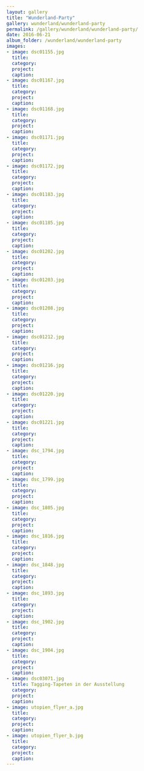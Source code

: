 ```yaml
---
layout: gallery
title: "Wunderland-Party"
gallery: wunderland/wunderland-party
permalink: /gallery/wunderland/wunderland-party/
date: 2016-06-21
album_folder: /wunderland/wunderland-party
images:
- image: dsc01155.jpg
  title: 
  category: 
  project: 
  caption: 
- image: dsc01167.jpg
  title: 
  category: 
  project: 
  caption: 
- image: dsc01168.jpg
  title: 
  category: 
  project: 
  caption: 
- image: dsc01171.jpg
  title: 
  category: 
  project: 
  caption: 
- image: dsc01172.jpg
  title: 
  category: 
  project: 
  caption: 
- image: dsc01183.jpg
  title: 
  category: 
  project: 
  caption: 
- image: dsc01185.jpg
  title: 
  category: 
  project: 
  caption: 
- image: dsc01202.jpg
  title: 
  category: 
  project: 
  caption: 
- image: dsc01203.jpg
  title: 
  category: 
  project: 
  caption: 
- image: dsc01208.jpg
  title: 
  category: 
  project: 
  caption: 
- image: dsc01212.jpg
  title: 
  category: 
  project: 
  caption: 
- image: dsc01216.jpg
  title: 
  category: 
  project: 
  caption: 
- image: dsc01220.jpg
  title: 
  category: 
  project: 
  caption: 
- image: dsc01221.jpg
  title: 
  category: 
  project: 
  caption: 
- image: dsc_1794.jpg
  title: 
  category: 
  project: 
  caption: 
- image: dsc_1799.jpg
  title: 
  category: 
  project: 
  caption: 
- image: dsc_1805.jpg
  title: 
  category: 
  project: 
  caption: 
- image: dsc_1816.jpg
  title: 
  category: 
  project: 
  caption: 
- image: dsc_1848.jpg
  title: 
  category: 
  project: 
  caption: 
- image: dsc_1893.jpg
  title: 
  category: 
  project: 
  caption: 
- image: dsc_1902.jpg
  title: 
  category: 
  project: 
  caption: 
- image: dsc_1904.jpg
  title: 
  category: 
  project: 
  caption: 
- image: dsc03071.jpg
  title: Tagging-Tapeten in der Ausstellung
  category: 
  project: 
  caption: 
- image: utopien_flyer_a.jpg
  title: 
  category: 
  project: 
  caption: 
- image: utopien_flyer_b.jpg
  title: 
  category: 
  project: 
  caption: 
---
```

